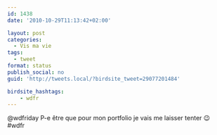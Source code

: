 ```yaml
---
id: 1438
date: '2010-10-29T11:13:42+02:00'

layout: post
categories:
  - Vis ma vie
tags:
  - tweet
format: status
publish_social: no
guid: 'http://tweets.local/?birdsite_tweet=29077201484'

birdsite_hashtags:
    - wdfr
---
```


@wdfriday P-e être que pour mon portfolio je vais me laisser tenter 😉 #wdfr